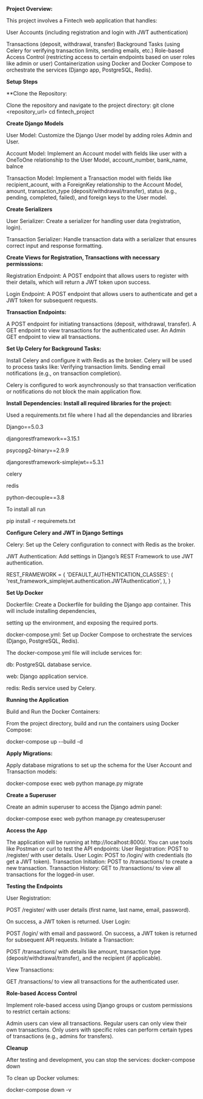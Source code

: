 **Project Overview:**

This project involves a Fintech web application that handles:

User Accounts (including registration and login with JWT authentication)

Transactions (deposit, withdrawal, transfer)
Background Tasks (using Celery for verifying transaction limits, sending emails, etc.)
Role-based Access Control (restricting access to certain endpoints based on user roles like admin or user)
Containerization using Docker and Docker Compose to orchestrate the services (Django app, PostgreSQL, Redis).

**Setup Steps**

**Clone the Repository:

Clone the repository and navigate to the project directory:
git clone <repository_url>
cd fintech_project

**Create Django Models**

User Model: Customize the Django User model by adding roles Admin and User.

Account Model: Implement an Account model with fields like user with a OneToOne relationship to the User Model,  account_number, bank_name, balnce

Transaction Model: Implement a Transaction model with fields like recipient_acount, with a ForeignKey relationship to the Account Model,
amount, transaction_type (deposit/withdrawal/transfer), status (e.g., pending, completed, failed), and foreign keys to the User model.

**Create Serializers**

User Serializer: Create a serializer for handling user data (registration, login).

Transaction Serializer: Handle transaction data with a serializer that ensures correct input and response formatting.

**Create Views for Registration, Transactions with necessary permisssions:**

Registration Endpoint: A POST endpoint that allows users to register with their details, which will return a JWT token upon success.

Login Endpoint: A POST endpoint that allows users to authenticate and get a JWT token for subsequent requests.

**Transaction Endpoints:**

A POST endpoint for initiating transactions (deposit, withdrawal, transfer).
A GET endpoint to view transactions for the authenticated user.
An Admin GET endpoint to view all transactions.

**Set Up Celery for Background Tasks:**

Install Celery and configure it with Redis as the broker. Celery will be used to process tasks like:
Verifying transaction limits.
Sending email notifications (e.g., on transaction completion).

Celery is configured to work asynchronously so that transaction verification or notifications do not block the main application flow.

**Install Dependencies: Install all required libraries for the project:**

Used a requirements.txt file where I had all the dependancies and libraries

Django==5.0.3

djangorestframework==3.15.1

psycopg2-binary==2.9.9

djangorestframework-simplejwt==5.3.1

celery

redis

python-decouple==3.8

To install all run

pip install -r requiremets.txt

**Configure Celery and JWT in Django Settings**

Celery: Set up the Celery configuration to connect with Redis as the broker.

JWT Authentication: Add settings in Django’s REST Framework to use JWT authentication.

REST_FRAMEWORK = {
    'DEFAULT_AUTHENTICATION_CLASSES': (
        'rest_framework_simplejwt.authentication.JWTAuthentication',
    ),
}

**Set Up Docker**

Dockerfile: Create a Dockerfile for building the Django app container. This will include installing dependencies, 

setting up the environment, and exposing the required ports.

docker-compose.yml: Set up Docker Compose to orchestrate the services (Django, PostgreSQL, Redis).

The docker-compose.yml file will include services for:

db: PostgreSQL database service.

web: Django application service.

redis: Redis service used by Celery.

**Running the Application**

Build and Run the Docker Containers:

From the project directory, build and run the containers using Docker Compose:

docker-compose up --build -d

**Apply Migrations:**

Apply database migrations to set up the schema for the User Account and Transaction models:

docker-compose exec web python manage.py migrate

**Create a Superuser**

Create an admin superuser to access the Django admin panel:

docker-compose exec web python manage.py createsuperuser


**Access the App**

The application will be running at http://localhost:8000/.
You can use tools like Postman or curl to test the API endpoints:
User Registration: POST to /register/ with user details.
User Login: POST to /login/ with credentials (to get a JWT token).
Transaction Initiation: POST to /transactions/ to create a new transaction.
Transaction History: GET to /transactions/ to view all transactions for the logged-in user.

**Testing the Endpoints** 

User Registration:

POST /register/ with user details (first name, last name, email, password).

On success, a JWT token is returned.
User Login:

POST /login/ with email and password.
On success, a JWT token is returned for subsequent API requests.
Initiate a Transaction:

POST /transactions/ with details like amount, transaction type (deposit/withdrawal/transfer), and the recipient (if applicable).

View Transactions:

GET /transactions/ to view all transactions for the authenticated user.

**Role-based Access Control**

Implement role-based access using Django groups or custom permissions to restrict certain actions:

Admin users can view all transactions.
Regular users can only view their own transactions.
Only users with specific roles can perform certain types of transactions (e.g., admins for transfers).

**Cleanup**

After testing and development, you can stop the services:
docker-compose down

To clean up Docker volumes:

docker-compose down -v










